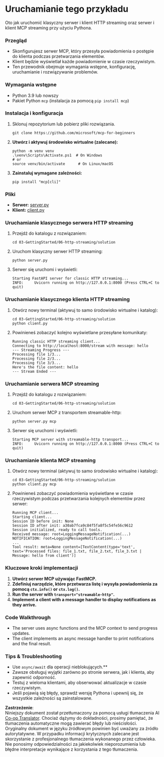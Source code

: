 <!--
CO_OP_TRANSLATOR_METADATA:
{
  "original_hash": "4c4da5949611d91b06d8a5d450aae8d6",
  "translation_date": "2025-06-12T22:22:10+00:00",
  "source_file": "03-GettingStarted/06-http-streaming/solution/python/README.md",
  "language_code": "pl"
}
-->
# Uruchamianie tego przykładu

Oto jak uruchomić klasyczny serwer i klient HTTP streaming oraz serwer i klient MCP streaming przy użyciu Pythona.

### Przegląd

- Skonfigurujesz serwer MCP, który przesyła powiadomienia o postępie do klienta podczas przetwarzania elementów.
- Klient będzie wyświetlał każde powiadomienie w czasie rzeczywistym.
- Ten przewodnik obejmuje wymagania wstępne, konfigurację, uruchamianie i rozwiązywanie problemów.

### Wymagania wstępne

- Python 3.9 lub nowszy
- Pakiet Python `mcp` (instalacja za pomocą `pip install mcp`)

### Instalacja i konfiguracja

1. Sklonuj repozytorium lub pobierz pliki rozwiązania.

   ```pwsh
   git clone https://github.com/microsoft/mcp-for-beginners
   ```

1. **Utwórz i aktywuj środowisko wirtualne (zalecane):**

   ```pwsh
   python -m venv venv
   .\venv\Scripts\Activate.ps1  # On Windows
   # or
   source venv/bin/activate      # On Linux/macOS
   ```

1. **Zainstaluj wymagane zależności:**

   ```pwsh
   pip install "mcp[cli]"
   ```

### Pliki

- **Serwer:** [server.py](../../../../../../03-GettingStarted/06-http-streaming/solution/python/server.py)
- **Klient:** [client.py](../../../../../../03-GettingStarted/06-http-streaming/solution/python/client.py)

### Uruchamianie klasycznego serwera HTTP streaming

1. Przejdź do katalogu z rozwiązaniem:

   ```pwsh
   cd 03-GettingStarted/06-http-streaming/solution
   ```

2. Uruchom klasyczny serwer HTTP streaming:

   ```pwsh
   python server.py
   ```

3. Serwer się uruchomi i wyświetli:

   ```
   Starting FastAPI server for classic HTTP streaming...
   INFO:     Uvicorn running on http://127.0.0.1:8000 (Press CTRL+C to quit)
   ```

### Uruchamianie klasycznego klienta HTTP streaming

1. Otwórz nowy terminal (aktywuj to samo środowisko wirtualne i katalog):

   ```pwsh
   cd 03-GettingStarted/06-http-streaming/solution
   python client.py
   ```

2. Powinieneś zobaczyć kolejno wyświetlane przesyłane komunikaty:

   ```text
   Running classic HTTP streaming client...
   Connecting to http://localhost:8000/stream with message: hello
   --- Streaming Progress ---
   Processing file 1/3...
   Processing file 2/3...
   Processing file 3/3...
   Here's the file content: hello
   --- Stream Ended ---
   ```

### Uruchamianie serwera MCP streaming

1. Przejdź do katalogu z rozwiązaniem:
   ```pwsh
   cd 03-GettingStarted/06-http-streaming/solution
   ```
2. Uruchom serwer MCP z transportem streamable-http:
   ```pwsh
   python server.py mcp
   ```
3. Serwer się uruchomi i wyświetli:
   ```
   Starting MCP server with streamable-http transport...
   INFO:     Uvicorn running on http://127.0.0.1:8000 (Press CTRL+C to quit)
   ```

### Uruchamianie klienta MCP streaming

1. Otwórz nowy terminal (aktywuj to samo środowisko wirtualne i katalog):
   ```pwsh
   cd 03-GettingStarted/06-http-streaming/solution
   python client.py mcp
   ```
2. Powinieneś zobaczyć powiadomienia wyświetlane w czasie rzeczywistym podczas przetwarzania kolejnych elementów przez serwer:
   ```
   Running MCP client...
   Starting client...
   Session ID before init: None
   Session ID after init: a30ab7fca9c84f5fa8f5c54fe56c9612
   Session initialized, ready to call tools.
   Received message: root=LoggingMessageNotification(...)
   NOTIFICATION: root=LoggingMessageNotification(...)
   ...
   Tool result: meta=None content=[TextContent(type='text', text='Processed files: file_1.txt, file_2.txt, file_3.txt | Message: hello from client')]
   ```

### Kluczowe kroki implementacji

1. **Utwórz serwer MCP używając FastMCP.**
2. **Zdefiniuj narzędzie, które przetwarza listę i wysyła powiadomienia za pomocą `ctx.info()` or `ctx.log()`.**
3. **Run the server with `transport="streamable-http"`.**
4. **Implement a client with a message handler to display notifications as they arrive.**

### Code Walkthrough
- The server uses async functions and the MCP context to send progress updates.
- The client implements an async message handler to print notifications and the final result.

### Tips & Troubleshooting

- Use `async/await` dla operacji nieblokujących.**
- Zawsze obsługuj wyjątki zarówno po stronie serwera, jak i klienta, aby zapewnić odporność.
- Testuj z wieloma klientami, aby obserwować aktualizacje w czasie rzeczywistym.
- Jeśli pojawią się błędy, sprawdź wersję Pythona i upewnij się, że wszystkie zależności są zainstalowane.

**Zastrzeżenie**:  
Niniejszy dokument został przetłumaczony za pomocą usługi tłumaczenia AI [Co-op Translator](https://github.com/Azure/co-op-translator). Chociaż dążymy do dokładności, prosimy pamiętać, że tłumaczenia automatyczne mogą zawierać błędy lub nieścisłości. Oryginalny dokument w języku źródłowym powinien być uważany za źródło autorytatywne. W przypadku informacji krytycznych zalecane jest skorzystanie z profesjonalnego tłumaczenia wykonanego przez człowieka. Nie ponosimy odpowiedzialności za jakiekolwiek nieporozumienia lub błędne interpretacje wynikające z korzystania z tego tłumaczenia.